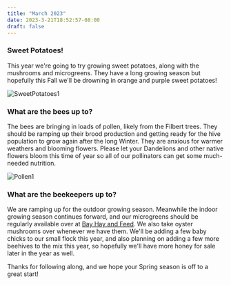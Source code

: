 ```yaml
---
title: "March 2023"
date: 2023-3-21T18:52:57-08:00
draft: false
---
```


### Sweet Potatoes!

This year we're going to try growing sweet potatoes, along with the mushrooms and microgreens. They have a long growing season but hopefully this Fall we'll be drowning in orange and purple sweet potatoes!


![SweetPotatoes1](/images/archive/sweetpotatoes1.jpg)

### What are the bees up to?

The bees are bringing in loads of pollen, likely from the Filbert trees. They should be ramping up their brood production and getting ready for the hive population to grow again after the long Winter. They are anxious for warmer weathers and blooming flowers. Please let your Dandelions and other native flowers bloom this time of year so all of our pollinators can get some much-needed nutrition.

![Pollen1](/images/archive/pollen1.jpg)

### What are the beekeepers up to?

We are ramping up for the outdoor growing season. Meanwhile the indoor growing season continues forward, and our microgreens should be regularly available over at [Bay Hay and Feed](https://bayhayandfeed.com/). We also take oyster mushrooms over whenever we have them. We'll be adding a few baby chicks to our small flock this year, and also planning on adding a few more beehives to the mix this year, so hopefully we'll have more honey for sale later in the year as well.

Thanks for following along, and we hope your Spring season is off to a great start!



